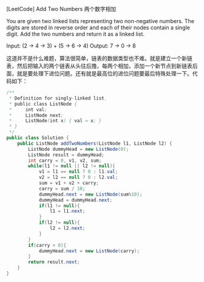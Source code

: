 [LeetCode] Add Two Numbers 两个数字相加
 

You are given two linked lists representing two non-negative numbers. The digits are stored in reverse order and each of their nodes contain a single digit. Add the two numbers and return it as a linked list.

Input: (2 -> 4 -> 3) + (5 -> 6 -> 4)
Output: 7 -> 0 -> 8

 

这道并不是什么难题，算法很简单，链表的数据类型也不难。就是建立一个新链表，然后把输入的两个链表从头往后撸，每两个相加，添加一个新节点到新链表后面，就是要处理下进位问题。还有就是最高位的进位问题要最后特殊处理一下。代码如下：

```java
/**
 * Definition for singly-linked list.
 * public class ListNode {
 *     int val;
 *     ListNode next;
 *     ListNode(int x) { val = x; }
 * }
 */
public class Solution {
    public ListNode addTwoNumbers(ListNode l1, ListNode l2) {
        ListNode dummyHead = new ListNode(0);
        ListNode result = dummyHead;
        int carry = 0, v1, v2, sum;
        while(l1 != null || l2 != null){
            v1 = l1 == null ? 0 : l1.val;
            v2 = l2 == null ? 0 : l2.val;
            sum = v1 + v2 + carry;
            carry = sum / 10;
            dummyHead.next = new ListNode(sum%10);
            dummyHead = dummyHead.next;
            if(l1 != null){
                l1 = l1.next;
            }
            if(l2 != null){
                l2 = l2.next;
            }
        }
        if(carry > 0){
            dummyHead.next = new ListNode(carry);
        }
        return result.next;
    }
}
```
